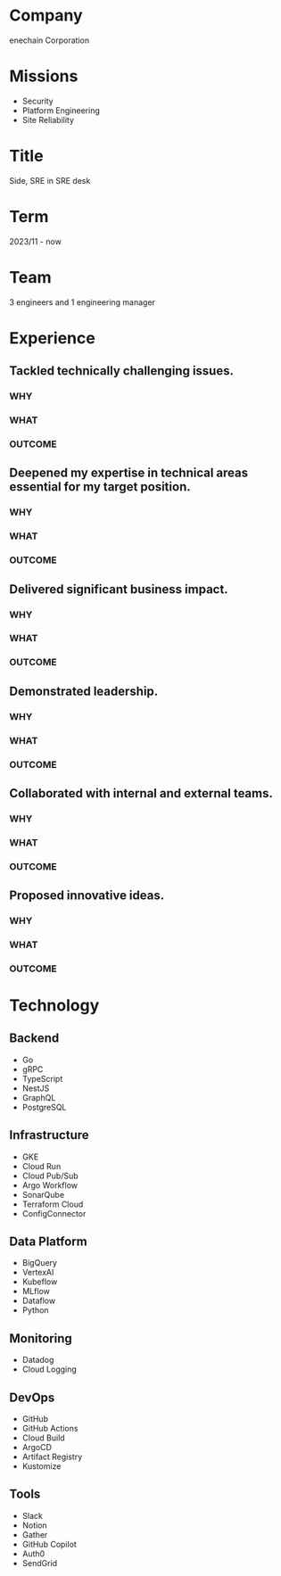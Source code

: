# Company

enechain Corporation

# Missions

- Security
- Platform Engineering
- Site Reliability

# Title

Side, SRE in SRE desk

# Term

2023/11 - now

# Team

3 engineers and 1 engineering manager

# Experience
## Tackled technically challenging issues.
### WHY
### WHAT
### OUTCOME

## Deepened my expertise in technical areas essential for my target position.
### WHY
### WHAT
### OUTCOME
## Delivered significant business impact.
### WHY
### WHAT
### OUTCOME
## Demonstrated leadership.
### WHY
### WHAT
### OUTCOME
## Collaborated with internal and external teams.
### WHY
### WHAT
### OUTCOME
## Proposed innovative ideas.
### WHY
### WHAT
### OUTCOME

# Technology

## Backend

- Go
- gRPC
- TypeScript
- NestJS
- GraphQL
- PostgreSQL

## Infrastructure

- GKE
- Cloud Run
- Cloud Pub/Sub
- Argo Workflow
- SonarQube
- Terraform Cloud
- ConfigConnector

## Data Platform

- BigQuery
- VertexAI
- Kubeflow
- MLflow
- Dataflow
- Python

## Monitoring

- Datadog
- Cloud Logging

## DevOps

- GitHub
- GitHub Actions
- Cloud Build
- ArgoCD
- Artifact Registry
- Kustomize

## Tools

- Slack
- Notion
- Gather
- GitHub Copilot
- Auth0
- SendGrid
